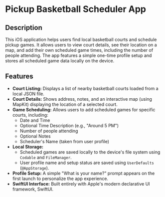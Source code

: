 # Pickup Basketball Scheduler App

## Description

This iOS application helps users find local basketball courts and schedule pickup games. It allows users to view court details, see their location on a map, and add their own scheduled game times, including the number of people attending. The app features a simple one-time profile setup and stores all scheduled game data locally on the device.

## Features

* **Court Listing:** Displays a list of nearby basketball courts loaded from a local JSON file.
* **Court Details:** Shows address, notes, and an interactive map (using MapKit) displaying the location of a selected court.
* **Game Scheduling:** Allows users to add scheduled games for specific courts, including:
    * Date and Time
    * Optional Time Description (e.g., "Around 5 PM")
    * Number of people attending
    * Optional Notes
    * Scheduler's Name (taken from user profile)
* **Local Storage:**
    * Scheduled games are saved locally to the device's file system using `Codable` and `FileManager`.
    * User profile name and setup status are saved using `UserDefaults` (`@AppStorage`).
* **Profile Setup:** A simple "What is your name?" prompt appears on the first launch to personalize the app experience.
* **SwiftUI Interface:** Built entirely with Apple's modern declarative UI framework, SwiftUI.



